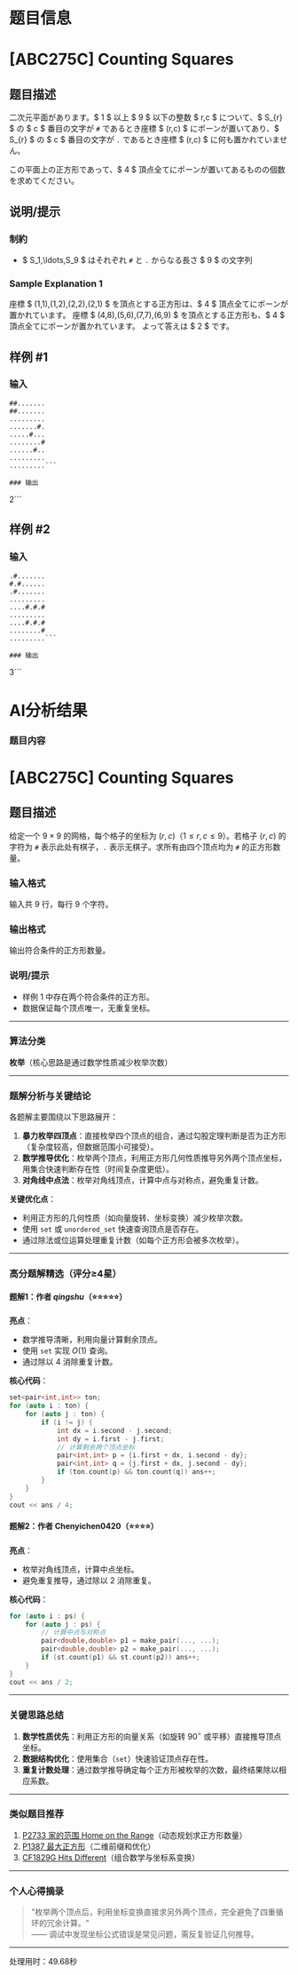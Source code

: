 # 题目信息

# [ABC275C] Counting Squares

## 题目描述

[problemUrl]: https://atcoder.jp/contests/abc275/tasks/abc275_c

二次元平面があります。$ 1 $ 以上 $ 9 $ 以下の整数 $ r,c $ について、$ S_{r} $ の $ c $ 番目の文字が `#` であるとき座標 $ (r,c) $ にポーンが置いてあり、$ S_{r} $ の $ c $ 番目の文字が `.` であるとき座標 $ (r,c) $ に何も置かれていません。

この平面上の正方形であって、$ 4 $ 頂点全てにポーンが置いてあるものの個数を求めてください。

## 说明/提示

### 制約

- $ S_1,\ldots,S_9 $ はそれぞれ `#` と `.` からなる長さ $ 9 $ の文字列

### Sample Explanation 1

座標 $ (1,1),(1,2),(2,2),(2,1) $ を頂点とする正方形は、$ 4 $ 頂点全てにポーンが置かれています。 座標 $ (4,8),(5,6),(7,7),(6,9) $ を頂点とする正方形も、$ 4 $ 頂点全てにポーンが置かれています。 よって答えは $ 2 $ です。

## 样例 #1

### 输入

```
##.......
##.......
.........
.......#.
.....#...
........#
......#..
.........
.........```

### 输出

```
2```

## 样例 #2

### 输入

```
.#.......
#.#......
.#.......
.........
....#.#.#
.........
....#.#.#
........#
.........```

### 输出

```
3```

# AI分析结果



### 题目内容
# [ABC275C] Counting Squares

## 题目描述

给定一个 $9 \times 9$ 的网格，每个格子的坐标为 $(r, c)$（$1 \leq r, c \leq 9$）。若格子 $(r, c)$ 的字符为 `#` 表示此处有棋子，`.` 表示无棋子。求所有由四个顶点均为 `#` 的正方形数量。

### 输入格式
输入共 $9$ 行，每行 $9$ 个字符。

### 输出格式
输出符合条件的正方形数量。

### 说明/提示
- 样例 1 中存在两个符合条件的正方形。
- 数据保证每个顶点唯一，无重复坐标。

---

### 算法分类
**枚举**（核心思路是通过数学性质减少枚举次数）

---

### 题解分析与关键结论

各题解主要围绕以下思路展开：
1. **暴力枚举四顶点**：直接枚举四个顶点的组合，通过勾股定理判断是否为正方形（复杂度较高，但数据范围小可接受）。
2. **数学推导优化**：枚举两个顶点，利用正方形几何性质推导另外两个顶点坐标，用集合快速判断存在性（时间复杂度更低）。
3. **对角线中点法**：枚举对角线顶点，计算中点与对称点，避免重复计数。

**关键优化点**：
- 利用正方形的几何性质（如向量旋转、坐标变换）减少枚举次数。
- 使用 `set` 或 `unordered_set` 快速查询顶点是否存在。
- 通过除法或位运算处理重复计数（如每个正方形会被多次枚举）。

---

### 高分题解精选（评分≥4星）

#### 题解1：作者 **_qingshu_**（⭐⭐⭐⭐⭐）
**亮点**：
- 数学推导清晰，利用向量计算剩余顶点。
- 使用 `set` 实现 $O(1)$ 查询。
- 通过除以 $4$ 消除重复计数。

**核心代码**：
```cpp
set<pair<int,int>> ton;
for (auto i : ton) {
    for (auto j : ton) {
        if (i != j) {
            int dx = i.second - j.second;
            int dy = i.first - j.first;
            // 计算剩余两个顶点坐标
            pair<int,int> p = {i.first + dx, i.second - dy};
            pair<int,int> q = {j.first + dx, j.second - dy};
            if (ton.count(p) && ton.count(q)) ans++;
        }
    }
}
cout << ans / 4;
```

#### 题解2：作者 **Chenyichen0420**（⭐⭐⭐⭐）
**亮点**：
- 枚举对角线顶点，计算中点坐标。
- 避免重复推导，通过除以 $2$ 消除重复。

**核心代码**：
```cpp
for (auto i : ps) {
    for (auto j : ps) {
        // 计算中点与对称点
        pair<double,double> p1 = make_pair(..., ...);
        pair<double,double> p2 = make_pair(..., ...);
        if (st.count(p1) && st.count(p2)) ans++;
    }
}
cout << ans / 2;
```

---

### 关键思路总结
1. **数学性质优先**：利用正方形的向量关系（如旋转 $90^\circ$ 或平移）直接推导顶点坐标。
2. **数据结构优化**：使用集合（`set`）快速验证顶点存在性。
3. **重复计数处理**：通过数学推导确定每个正方形被枚举的次数，最终结果除以相应系数。

---

### 类似题目推荐
1. [P2733 家的范围 Home on the Range](https://www.luogu.com.cn/problem/P2733)（动态规划求正方形数量）
2. [P1387 最大正方形](https://www.luogu.com.cn/problem/P1387)（二维前缀和优化）
3. [CF1829G Hits Different](https://www.luogu.com.cn/problem/CF1829G)（组合数学与坐标系变换）

---

### 个人心得摘录
> "枚举两个顶点后，利用坐标变换直接求另外两个顶点，完全避免了四重循环的冗余计算。"  
> —— 调试中发现坐标公式错误是常见问题，需反复验证几何推导。

---
处理用时：49.68秒